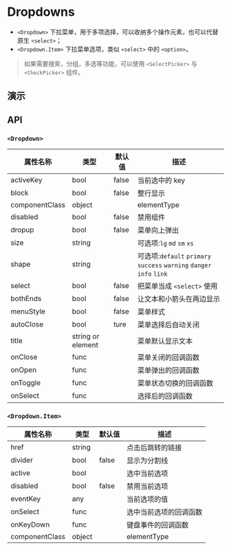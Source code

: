 # Dropdowns [<i class="icon icon-edit2" ></i>](https://github.com/rsuite/rsuite.github.io/blob/master/src/components/dropdowns/index.md)

- `<Dropdown>` 下拉菜单，用于多项选择，可以收纳多个操作元素，也可以代替原生 `<select>`；
- `<Dropdown.Item>` 下拉菜单选项，类似 `<select>` 中的 `<option>`。

> 如果需要搜索，分组，多选等功能，可以使用 `<SelectPicker>` 与 `<CheckPicker>`  组件。


## 演示

<!--{demo}-->

## API

### `<Dropdown>`

属性名称           | 类型                | 默认值      | 描述
-------------- | ----------------- | -------- | --------------------------------------------------------------------
activeKey      | bool              | false    | 当前选中的 key
block          | bool              | false    | 整行显示
componentClass | object            |          | elementType
disabled       | bool              | false    | 禁用组件
dropup         | bool              | false    | 菜单向上弹出
size           | string            |          | 可选项:`lg` `md` `sm` `xs`
shape          | string            |          | 可选项:`default` `primary` `success` `warning` `danger` `info` `link`
select         | bool              | false    | 把菜单当成 `<select>` 使用
bothEnds       | bool              | false    | 让文本和小箭头在两边显示
menuStyle      | bool              | false    | 菜单样式
autoClose      | bool              | ture     | 菜单选择后自动关闭
title          | string or element |          | 菜单默认显示文本
onClose        | func              |          | 菜单关闭的回调函数
onOpen         | func              |          | 菜单弹出的回调函数
onToggle       | func              |          | 菜单状态切换的回调函数
onSelect       | func              |          | 选择后的回调函数


### `<Dropdown.Item>`

属性名称           | 类型     | 默认值   | 描述
-------------- | ------ | ----- | -----------
href           | string |       | 点击后跳转的链接
divider        | bool   | false | 显示为分割线
active         | bool   |       | 选中当前选项
disabled       | bool   | false | 禁用当前选项
eventKey       | any    |       | 当前选项的值
onSelect       | func   |       | 选中当前选项的回调函数
onKeyDown      | func   |       | 键盘事件的回调函数
componentClass | object |       | elementType
